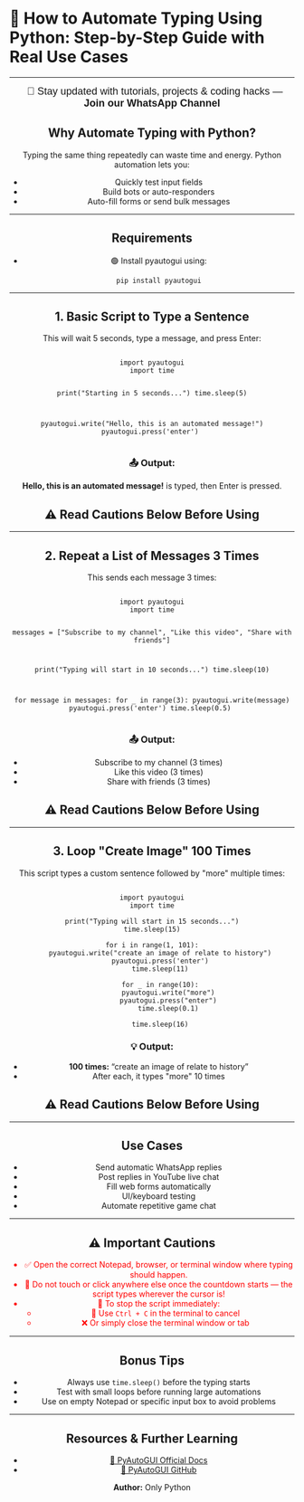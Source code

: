 <!--🧠 Highlight.js and Font Awesome already included in your Blogger theme-->
<!--🧠 Highlight.js for Code Highlighting-->
<link href="//cdnjs.cloudflare.com/ajax/libs/highlight.js/11.9.0/styles/default.min.css" rel="stylesheet"></link>
<link href="https://cdnjs.cloudflare.com/ajax/libs/font-awesome/6.5.0/css/all.min.css" rel="stylesheet"></link>

<h1>🤖 How to Automate Typing Using Python: Step-by-Step Guide with Real Use Cases</h1><div class="separator" style="clear: both; text-align: center;">
<hr />

  <!-- WhatsApp Channel Promo (Theme-Compatible) -->
<ul style="list-style: none; padding-left: 0; margin-top: 10px; margin-bottom: 20px; font-family: Arial, sans-serif;">
  <li style="margin: 8px 0; font-size: 18px;">
    <i class="fab fa-whatsapp" style="margin-right: 10px;"></i>
    <a href="https://whatsapp.com/channel/0029Vb5oq3gBA1f23Latsb3a" target="_blank" style="text-decoration: none;">
      📢 Stay updated with tutorials, projects & coding hacks — <strong>Join our WhatsApp Channel</strong>
    </a>
  </li>
</ul>


<h2><i class="fas fa-check-circle"></i> Why Automate Typing with Python?</h2>
<p>Typing the same thing repeatedly can waste time and energy. Python automation lets you:</p>
<ul>
  <li><i class="fas fa-user-clock"></i> Quickly test input fields</li>
  <li><i class="fas fa-robot"></i> Build bots or auto-responders</li>
  <li><i class="fas fa-keyboard"></i> Auto-fill forms or send bulk messages</li>
</ul>

<hr />

<h2><i class="fas fa-tools"></i> Requirements</h2>
<ul>
  <li>🟢 Install pyautogui using:<br /> 
    <pre><code class="language-python">pip install pyautogui</code></pre>
  </li>
</ul>

<hr />

<h2><i class="fas fa-terminal"></i> 1. Basic Script to Type a Sentence</h2>
<p>This will wait 5 seconds, type a message, and press Enter:</p>
<pre><code class="language-python">
import pyautogui
import time

print("Starting in 5 seconds...")
time.sleep(5)

pyautogui.write("Hello, this is an automated message!")
pyautogui.press('enter')
</code></pre>

<h3>📤 Output:</h3>
<p><strong>Hello, this is an automated message!</strong> is typed, then Enter is pressed.</p>
<h2><i class="fas fa-exclamation-triangle"></i> ⚠️ Read Cautions Below Before Using</h2>
<hr />

<h2><i class="fas fa-redo"></i> 2. Repeat a List of Messages 3 Times</h2>
<p>This sends each message 3 times:</p>
<pre><code class="language-python">
import pyautogui
import time

messages = ["Subscribe to my channel", "Like this video", "Share with friends"]

print("Typing will start in 10 seconds...")
time.sleep(10)

for message in messages:
    for _ in range(3):
        pyautogui.write(message)
        pyautogui.press('enter')
        time.sleep(0.5)
</code></pre>

<h3>📤 Output:</h3>
<ul>
  <li>Subscribe to my channel (3 times)</li>
  <li>Like this video (3 times)</li>
  <li>Share with friends (3 times)</li>
</ul>
<h2><i class="fas fa-exclamation-triangle"></i> ⚠️ Read Cautions Below Before Using</h2>

<hr />

<h2><i class="fas fa-history"></i> 3. Loop "Create Image" 100 Times</h2>
<p>This script types a custom sentence followed by "more" multiple times:</p>

<pre><code class="language-python">
import pyautogui
import time

print("Typing will start in 15 seconds...")
time.sleep(15)

for i in range(1, 101):
    pyautogui.write("create an image of relate to history")
    pyautogui.press('enter')
    time.sleep(11)

    for _ in range(10):
        pyautogui.write("more")
        pyautogui.press("enter")
        time.sleep(0.1)

    time.sleep(16)
</code></pre>

<h3>💡 Output:</h3>
<ul>
  <li><b>100 times:</b> “create an image of relate to history”</li>
  <li>After each, it types "more" 10 times</li>
</ul>
<h2><i class="fas fa-exclamation-triangle"></i> ⚠️ Read Cautions Below Before Using</h2>

<hr />

<h2><i class="fas fa-lightbulb"></i> Use Cases</h2>
<ul>
  <li><i class="fab fa-whatsapp"></i> Send automatic WhatsApp replies</li>
  <li><i class="fab fa-youtube"></i> Post replies in YouTube live chat</li>
  <li><i class="fas fa-file-alt"></i> Fill web forms automatically</li>
  <li><i class="fas fa-laptop-code"></i> UI/keyboard testing</li>
  <li><i class="fas fa-gamepad"></i> Automate repetitive game chat</li>
</ul>

<hr />

<h2><i class="fas fa-exclamation-triangle"></i> ⚠️ Important Cautions</h2>
<ul data-darkreader-inline-color="" style="--darkreader-inline-color: var(--darkreader-text-ff0000, #ff312e); color: red;">
  <li>✅ Open the correct Notepad, browser, or terminal window where typing should happen.</li>
  <li>🚫 Do not touch or click anywhere else once the countdown starts — the script types wherever the cursor is!</li>
  <li>🛑 To stop the script immediately:
    <ul>
      <li>🔧 Use <code>Ctrl + C</code> in the terminal to cancel</li>
      <li>❌ Or simply close the terminal window or tab</li>
    </ul>
  </li>
</ul>

<hr />

<h2><i class="fas fa-book-reader"></i> Bonus Tips</h2>
<ul>
  <li>Always use <code>time.sleep()</code> before the typing starts</li>
  <li>Test with small loops before running large automations</li>
  <li>Use on empty Notepad or specific input box to avoid problems</li>
</ul>

<hr />

<h2><i class="fas fa-link"></i> Resources &amp; Further Learning</h2>
<ul>
  <li><a href="https://pyautogui.readthedocs.io/" target="_blank">📘 PyAutoGUI Official Docs</a></li>
  <li><a href="https://github.com/asweigart/pyautogui" target="_blank">📁 PyAutoGUI GitHub</a></li>
</ul>

<p><strong>Author:</strong> Only Python </p>
